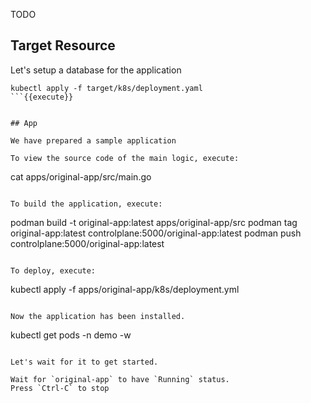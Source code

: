 
TODO   

## Target Resource

Let's setup a database for the application

```
kubectl apply -f target/k8s/deployment.yaml
```{{execute}}


## App

We have prepared a sample application

To view the source code of the main logic, execute:
```
cat apps/original-app/src/main.go 
```{{execute}}

To build the application, execute:

```
podman build -t original-app:latest  apps/original-app/src
podman tag original-app:latest controlplane:5000/original-app:latest
podman push controlplane:5000/original-app:latest

```{{execute}}

To deploy, execute:
```
kubectl apply -f apps/original-app/k8s/deployment.yml
```{{execute}}

Now the application has been installed.

```
kubectl get pods -n demo -w
```{{execute}}

Let's wait for it to get started.

Wait for `original-app` to have `Running` status.
Press `Ctrl-C` to stop
